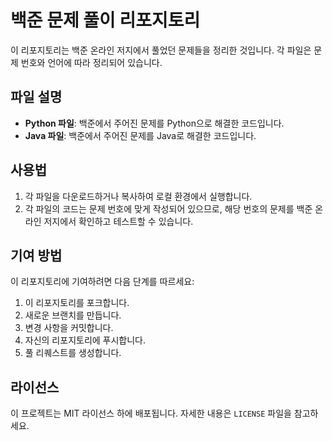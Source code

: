 # 백준 문제 풀이 리포지토리

이 리포지토리는 백준 온라인 저지에서 풀었던 문제들을 정리한 것입니다. 각 파일은 문제 번호와 언어에 따라 정리되어 있습니다.

## 파일 설명

- **Python 파일**: 백준에서 주어진 문제를 Python으로 해결한 코드입니다.
- **Java 파일**: 백준에서 주어진 문제를 Java로 해결한 코드입니다.

## 사용법

1. 각 파일을 다운로드하거나 복사하여 로컬 환경에서 실행합니다.
2. 각 파일의 코드는 문제 번호에 맞게 작성되어 있으므로, 해당 번호의 문제를 백준 온라인 저지에서 확인하고 테스트할 수 있습니다.

## 기여 방법

이 리포지토리에 기여하려면 다음 단계를 따르세요:

1. 이 리포지토리를 포크합니다.
2. 새로운 브랜치를 만듭니다.
3. 변경 사항을 커밋합니다.
4. 자신의 리포지토리에 푸시합니다.
5. 풀 리퀘스트를 생성합니다.

## 라이선스

이 프로젝트는 MIT 라이선스 하에 배포됩니다. 자세한 내용은 `LICENSE` 파일을 참고하세요.
